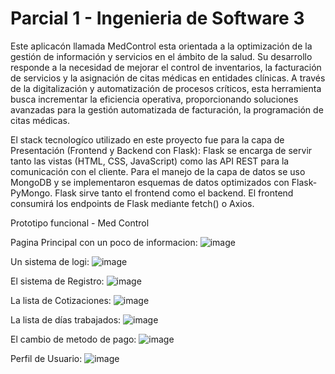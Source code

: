 # Parcial 1 - Ingenieria de Software 3

Este aplicacón llamada MedControl esta orientada a la optimización de la gestión de información y servicios en el ámbito de la salud. Su desarrollo responde a la necesidad de mejorar el control de inventarios, la facturación de servicios y la asignación de citas médicas en entidades clínicas. A través de la digitalización y automatización de procesos críticos, esta herramienta busca incrementar la eficiencia operativa, proporcionando soluciones avanzadas para la gestión automatizada de facturación, la programación de citas médicas. 

El stack tecnologíco utilizado en este proyecto fue para la capa de Presentación (Frontend y Backend con Flask): Flask se encarga de servir tanto las vistas (HTML, CSS, JavaScript) como las API REST para la comunicación con el cliente.
Para el manejo de la capa de datos se uso MongoDB y se implementaron esquemas de datos optimizados con Flask-PyMongo.
Flask sirve tanto el frontend como el backend. El frontend consumirá los endpoints de Flask mediante fetch() o Axios.

Prototipo funcional - Med Control

Pagina Principal con un poco de informacion:
![image](https://github.com/user-attachments/assets/b2ea3d0c-6e60-49fc-86f3-2e8d59989ff0)

Un sistema de logi:
![image](https://github.com/user-attachments/assets/8e4ac380-9461-4706-abb3-d4ffd50e70ce)

El sistema de Registro:
![image](https://github.com/user-attachments/assets/4f9ed754-f5bd-473f-9353-67dc121b330a)

La lista de Cotizaciones:
![image](https://github.com/user-attachments/assets/7ceb8dab-d661-4c40-83e8-b1e3276f3882)

La lista de días trabajados:
![image](https://github.com/user-attachments/assets/53361404-65c9-49e4-88cd-c73aa7cc12a9)

El cambio de metodo de pago:
![image](https://github.com/user-attachments/assets/d38ed459-192b-4d13-b0cd-91a8d05918e0)

Perfil de Usuario:
![image](https://github.com/user-attachments/assets/fef724d1-a97c-4a27-9bd7-727a8ee22475)

